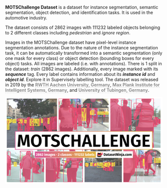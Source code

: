 **MOTSChallenge Dataset** is a dataset for instance segmentation, semantic segmentation, object detection, and identification tasks. It is used in the automotive industry. 

The dataset consists of 2862 images with 111232 labeled objects belonging to 2 different classes including *pedestrian* and *ignore region*.

Images in the MOTSChallenge dataset have pixel-level instance segmentation annotations. Due to the nature of the instance segmentation task, it can be automatically transformed into a semantic segmentation (only one mask for every class) or object detection (bounding boxes for every object) tasks. All images are labeled (i.e. with annotations). There is 1 split in the dataset: *train* (2862 images). Additionally, every image marked with its ***sequence*** tag. Every label contains information about its ***instance id*** and ***object id***. Explore it in Supervisely labelling tool. The dataset was released in 2019 by the <span style="font-weight: 600; color: grey; border-bottom: 1px dashed #d3d3d3;">RWTH Aachen University, Germany</span>, <span style="font-weight: 600; color: grey; border-bottom: 1px dashed #d3d3d3;">Max Plank Institute for Intelligent Systems, Germany</span>, and <span style="font-weight: 600; color: grey; border-bottom: 1px dashed #d3d3d3;">University of Tubingen, Germany</span>.

<img src="https://github.com/dataset-ninja/mots-challenge/raw/main/visualizations/poster.png">
